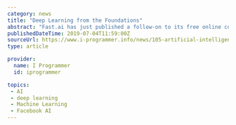 ```yaml
---
category: news
title: "Deep Learning from the Foundations"
abstract: "Fast.ai has just published a follow-on to its free online course Practical Deep Learning for Coders. At advanced level, Deep Learning from the Foundations is also free. How do these two courses stack up. ongoing commitment to providing free, practical ..."
publishedDateTime: 2019-07-04T11:59:00Z
sourceUrl: https://www.i-programmer.info/news/105-artificial-intelligence/12903-deep-learning-from-the-foundations.html
type: article

provider:
  name: I Programmer
  id: iprogrammer

topics:
 - AI
 - deep learning
 - Machine Learning
 - Facebook AI
---
```

